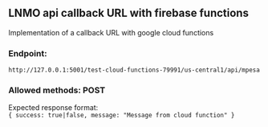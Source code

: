 ## LNMO api callback URL with firebase functions
Implementation of a callback URL with google cloud functions  
### Endpoint:  
``
http://127.0.0.1:5001/test-cloud-functions-79991/us-central1/api/mpesa
``  
### Allowed methods: POST 
Expected response format:  
``
{
    success: true|false,
    message: "Message from cloud function"
}
``

